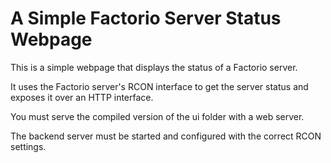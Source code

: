 # A Simple Factorio Server Status Webpage

This is a simple webpage that displays the status of a Factorio server.

It uses the Factorio server's RCON interface to get the server status and exposes it over an HTTP interface.

You must serve the compiled version of the ui folder with a web server.

The backend server must be started and configured with the correct RCON settings.
